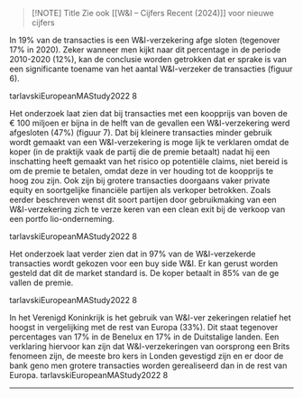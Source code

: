 
> [!NOTE] Title
> Zie ook [[W&I – Cijfers Recent (2024)]] voor nieuwe cijfers

In 19% van de transacties is een W&I-verzekering afge sloten (tegenover 17% in 2020). Zeker wanneer men kijkt naar dit percentage in de periode 2010-2020 (12%), kan de conclusie worden getrokken dat er sprake is van een significante toename van het aantal W&I-verzeker de transacties (figuur 6).

tarlavskiEuropeanMAStudy2022 8

Het onderzoek laat zien dat bij transacties met een koopprijs van boven de € 100 miljoen er bijna in de helft van de gevallen een W&I-verzekering werd afgesloten (47%) (figuur 7). Dat bij kleinere transacties minder gebruik wordt gemaakt van een W&I-verzekering is moge lijk te verklaren omdat de koper (in de praktijk vaak de partij die de premie betaalt) nadat hij een inschatting heeft gemaakt van het risico op potentiële claims, niet bereid is om de premie te betalen, omdat deze in ver houding tot de koopprijs te hoog zou zijn. Ook zijn bij grotere transacties doorgaans vaker private equity en soortgelijke financiële partijen als verkoper betrokken. Zoals eerder beschreven wenst dit soort partijen door gebruikmaking van een W&I-verzekering zich te verze keren van een clean exit bij de verkoop van een portfo lio-onderneming.

tarlavskiEuropeanMAStudy2022 8

Het onderzoek laat verder zien dat in 97% van de W&I-verzekerde transacties wordt gekozen voor een buy side W&I. Er kan gerust worden gesteld dat dit de market standard is. De koper betaalt in 85% van de ge vallen de premie.

tarlavskiEuropeanMAStudy2022 8

In het Verenigd Koninkrijk is het gebruik van W&I-ver zekeringen relatief het hoogst in vergelijking met de rest van Europa (33%). Dit staat tegenover percentages van 17% in de Benelux en 17% in de Duitstalige landen. Een verklaring hiervoor kan zijn dat W&I-verzekeringen van oorsprong een Brits fenomeen zijn, de meeste bro kers in Londen gevestigd zijn en er door de bank geno men grotere transacties worden gerealiseerd dan in de rest van Europa. tarlavskiEuropeanMAStudy2022 8

---
